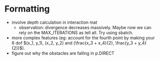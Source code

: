 # Formatting
- involve depth calculation in interaction mat
  - observation: divergence decreases massively. Maybe now we can rely on the MAX_ITERATIONS as tell all. Try using sbatch. 
- more complex features (eg: account for the fourth point by making your 6 dof $(x_1, y_1), (x_2, y_2) and (\frac{x_3 + x_4}{2}, \frac{y_3 + y_4}{2})$). 
- figure out why the obstacles are falling in p.DIRECT